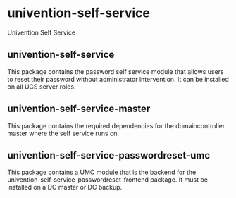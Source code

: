 # univention-self-service
Univention Self Service

## univention-self-service
This package contains the password self service module that allows users to reset their password without administrator intervention. It can be installed on all UCS server roles.

## univention-self-service-master
This package contains the required dependencies for the domaincontroller master where the self service runs on.

## univention-self-service-passwordreset-umc
This package contains a UMC module that is the backend for the univention-self-service-passwordreset-frontend package. It must be installed on a DC master or DC backup.
